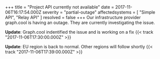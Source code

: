 +++
title = "Project API currently not available"
date = 2017-11-06T16:17:54.000Z
severity = "partial-outage"
affectedsystems = [
  "Simple API",
  "Relay API"
]
resolved = false
+++
Our infrastructure provider graph.cool is having an outage. They are currently investigating the issue.

**Update**: Graph.cool indentified the issue and is working on a fix {{< track "2017-11-06T17:30:00.000Z" >}}

**Update**: EU region is back to normal. Other regions will follow shortly {{< track "2017-11-06T17:39:00.000Z" >}}